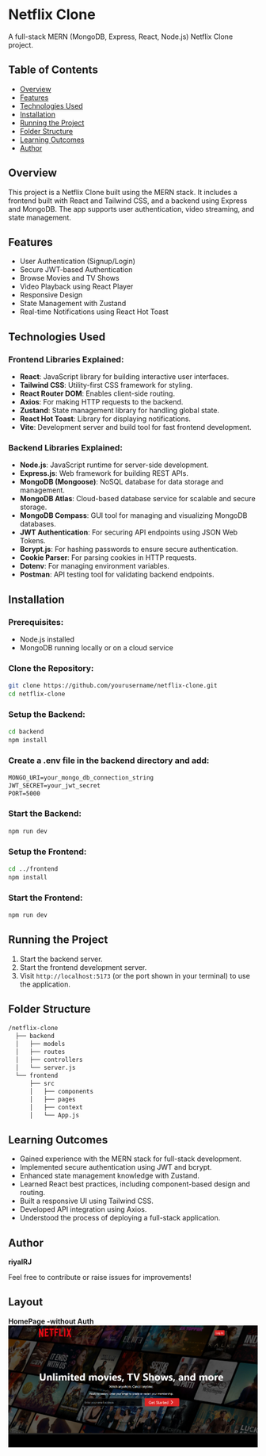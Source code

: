 # Netflix Clone

A full-stack MERN (MongoDB, Express, React, Node.js) Netflix Clone project.

## Table of Contents
- [Overview](#overview)
- [Features](#features)
- [Technologies Used](#technologies-used)
- [Installation](#installation)
- [Running the Project](#running-the-project)
- [Folder Structure](#folder-structure)
- [Learning Outcomes](#learning-outcomes)
- [Author](#author)

## Overview
This project is a Netflix Clone built using the MERN stack. It includes a frontend built with React and Tailwind CSS, and a backend using Express and MongoDB. The app supports user authentication, video streaming, and state management.

## Features
- User Authentication (Signup/Login)
- Secure JWT-based Authentication
- Browse Movies and TV Shows
- Video Playback using React Player
- Responsive Design
- State Management with Zustand
- Real-time Notifications using React Hot Toast

## Technologies Used

### Frontend Libraries Explained:
- **React**: JavaScript library for building interactive user interfaces.
- **Tailwind CSS**: Utility-first CSS framework for styling.
- **React Router DOM**: Enables client-side routing.
- **Axios**: For making HTTP requests to the backend.
- **Zustand**: State management library for handling global state.
- **React Hot Toast**: Library for displaying notifications.
- **Vite**: Development server and build tool for fast frontend development.

### Backend Libraries Explained:
- **Node.js**: JavaScript runtime for server-side development.
- **Express.js**: Web framework for building REST APIs.
- **MongoDB (Mongoose)**: NoSQL database for data storage and management.
- **MongoDB Atlas**: Cloud-based database service for scalable and secure storage.
- **MongoDB Compass**: GUI tool for managing and visualizing MongoDB databases.
- **JWT Authentication**: For securing API endpoints using JSON Web Tokens.
- **Bcrypt.js**: For hashing passwords to ensure secure authentication.
- **Cookie Parser**: For parsing cookies in HTTP requests.
- **Dotenv**: For managing environment variables.
- **Postman**: API testing tool for validating backend endpoints.

## Installation

### Prerequisites:
- Node.js installed
- MongoDB running locally or on a cloud service

### Clone the Repository:
```bash
git clone https://github.com/yourusername/netflix-clone.git
cd netflix-clone
```

### Setup the Backend:
```bash
cd backend
npm install
```

### Create a .env file in the backend directory and add:
```
MONGO_URI=your_mongo_db_connection_string
JWT_SECRET=your_jwt_secret
PORT=5000
```

### Start the Backend:
```bash
npm run dev
```

### Setup the Frontend:
```bash
cd ../frontend
npm install
```

### Start the Frontend:
```bash
npm run dev
```

## Running the Project
1. Start the backend server.
2. Start the frontend development server.
3. Visit `http://localhost:5173` (or the port shown in your terminal) to use the application.

## Folder Structure
```
/netflix-clone
  ├── backend
  │   ├── models
  │   ├── routes
  │   ├── controllers
  │   └── server.js
  └── frontend
      ├── src
      │   ├── components
      │   ├── pages
      │   ├── context
      │   └── App.js
```

## Learning Outcomes
- Gained experience with the MERN stack for full-stack development.
- Implemented secure authentication using JWT and bcrypt.
- Enhanced state management knowledge with Zustand.
- Learned React best practices, including component-based design and routing.
- Built a responsive UI using Tailwind CSS.
- Developed API integration using Axios.
- Understood the process of deploying a full-stack application.

## Author
**riyalRJ**

Feel free to contribute or raise issues for improvements!

## Layout
**HomePage -without Auth**
![alt text](image.png)